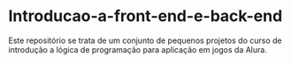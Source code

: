 # Introducao-a-front-end-e-back-end
Este repositório se trata de um conjunto de pequenos projetos do curso de introdução a lógica de programação para aplicação em jogos da Alura.
